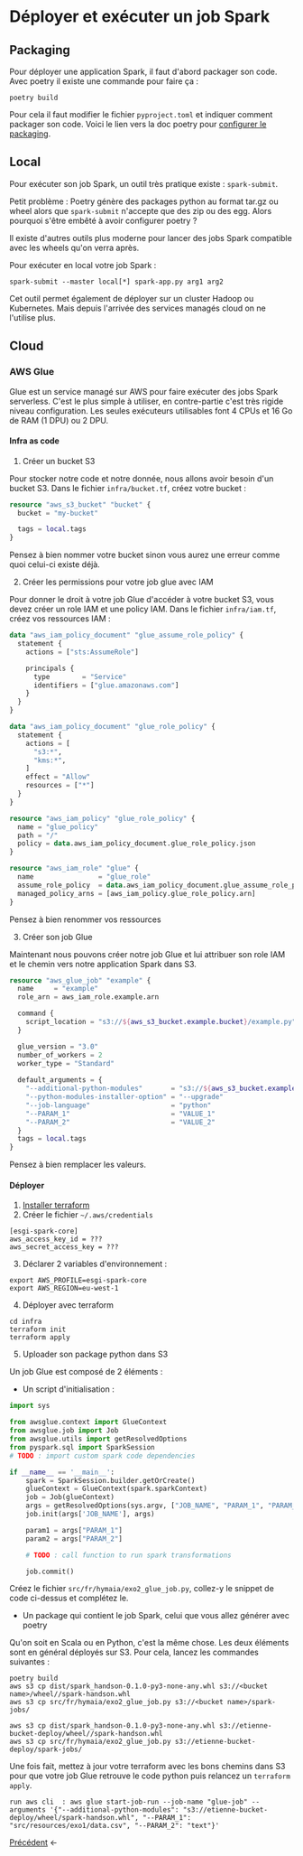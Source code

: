 # Déployer et exécuter un job Spark

## Packaging

Pour déployer une application Spark, il faut d'abord packager son code. Avec poetry il existe une commande pour faire ça :

```shell
poetry build
```

Pour cela il faut modifier le fichier `pyproject.toml` et indiquer comment packager son code. Voici le lien vers la doc poetry pour [configurer le packaging](https://python-poetry.org/docs/pyproject/#packages).

## Local

Pour exécuter son job Spark, un outil très pratique existe : `spark-submit`.

Petit problème : Poetry génère des packages python au format tar.gz ou wheel alors que `spark-submit` n'accepte que des zip ou des egg. Alors pourquoi s'être embêté à avoir configurer poetry ?

Il existe d'autres outils plus moderne pour lancer des jobs Spark compatible avec les wheels qu'on verra après.

Pour exécuter en local votre job Spark :

```shell
spark-submit --master local[*] spark-app.py arg1 arg2
```

Cet outil permet également de déployer sur un cluster Hadoop ou Kubernetes. Mais depuis l'arrivée des services managés cloud on ne l'utilise plus. 

## Cloud

### AWS Glue

Glue est un service managé sur AWS pour faire exécuter des jobs Spark serverless. C'est le plus simple à utiliser, en contre-partie c'est très rigide niveau configuration. Les seules exécuteurs utilisables font 4 CPUs et 16 Go de RAM (1 DPU) ou 2 DPU.

#### Infra as code

1. Créer un bucket S3

Pour stocker notre code et notre donnée, nous allons avoir besoin d'un bucket S3. Dans le fichier `infra/bucket.tf`, créez votre bucket :

```terraform
resource "aws_s3_bucket" "bucket" {
  bucket = "my-bucket"

  tags = local.tags
}
```

Pensez à bien nommer votre bucket sinon vous aurez une erreur comme quoi celui-ci existe déjà.

2. Créer les permissions pour votre job glue avec IAM

Pour donner le droit à votre job Glue d'accéder à votre bucket S3, vous devez créer un role IAM et une policy IAM. Dans le fichier `infra/iam.tf`, créez vos ressources IAM :

```terraform
data "aws_iam_policy_document" "glue_assume_role_policy" {
  statement {
    actions = ["sts:AssumeRole"]

    principals {
      type        = "Service"
      identifiers = ["glue.amazonaws.com"]
    }
  }
}

data "aws_iam_policy_document" "glue_role_policy" {
  statement {
    actions = [
      "s3:*",
      "kms:*",
    ]
    effect = "Allow"
    resources = ["*"]
  }
}

resource "aws_iam_policy" "glue_role_policy" {
  name = "glue_policy"
  path = "/"
  policy = data.aws_iam_policy_document.glue_role_policy.json
}

resource "aws_iam_role" "glue" {
  name                = "glue_role"
  assume_role_policy  = data.aws_iam_policy_document.glue_assume_role_policy.json
  managed_policy_arns = [aws_iam_policy.glue_role_policy.arn]
}
```

Pensez à bien renommer vos ressources

3. Créer son job Glue

Maintenant nous pouvons créer notre job Glue et lui attribuer son role IAM et le chemin vers notre application Spark dans S3. 

```terraform
resource "aws_glue_job" "example" {
  name     = "example"
  role_arn = aws_iam_role.example.arn

  command {
    script_location = "s3://${aws_s3_bucket.example.bucket}/example.py"
  }

  glue_version = "3.0"
  number_of_workers = 2
  worker_type = "Standard"
  
  default_arguments = {
    "--additional-python-modules"       = "s3://${aws_s3_bucket.example.bucket}/prefix/lib_A.whl"
    "--python-modules-installer-option" = "--upgrade"
    "--job-language"                    = "python"
    "--PARAM_1"                         = "VALUE_1"
    "--PARAM_2"                         = "VALUE_2"
  }
  tags = local.tags
}
```

Pensez à bien remplacer les valeurs.

#### Déployer

1. [Installer terraform](https://developer.hashicorp.com/terraform/tutorials/aws-get-started/install-cli)
2. Créer le fichier `~/.aws/credentials`

```shell
[esgi-spark-core]
aws_access_key_id = ???
aws_secret_access_key = ???
```

3. Déclarer 2 variables d'environnement :

```shell
export AWS_PROFILE=esgi-spark-core
export AWS_REGION=eu-west-1
```

4. Déployer avec terraform

```shell
cd infra
terraform init
terraform apply
```

5. Uploader son package python dans S3

Un job Glue est composé de 2 éléments :
* Un script d'initialisation :
```python
import sys

from awsglue.context import GlueContext
from awsglue.job import Job
from awsglue.utils import getResolvedOptions
from pyspark.sql import SparkSession
# TODO : import custom spark code dependencies

if __name__ == '__main__':
    spark = SparkSession.builder.getOrCreate()
    glueContext = GlueContext(spark.sparkContext)
    job = Job(glueContext)
    args = getResolvedOptions(sys.argv, ["JOB_NAME", "PARAM_1", "PARAM_2"])
    job.init(args['JOB_NAME'], args)

    param1 = args["PARAM_1"]
    param2 = args["PARAM_2"]

    # TODO : call function to run spark transformations

    job.commit()
```

Créez le fichier `src/fr/hymaia/exo2_glue_job.py`, collez-y le snippet de code ci-dessus et complétez le.

* Un package qui contient le job Spark, celui que vous allez générer avec poetry

Qu'on soit en Scala ou en Python, c'est la même chose. Les deux éléments sont en général déployés sur S3. Pour cela, lancez les commandes suivantes :

```shell
poetry build
aws s3 cp dist/spark_handson-0.1.0-py3-none-any.whl s3://<bucket name>/wheel//spark-handson.whl
aws s3 cp src/fr/hymaia/exo2_glue_job.py s3://<bucket name>/spark-jobs/

aws s3 cp dist/spark_handson-0.1.0-py3-none-any.whl s3://etienne-bucket-deploy/wheel//spark-handson.whl
aws s3 cp src/fr/hymaia/exo2_glue_job.py s3://etienne-bucket-deploy/spark-jobs/
```

Une fois fait, mettez à jour votre terraform avec les bons chemins dans S3 pour que votre job Glue retrouve le code python puis relancez un `terraform apply`.

```
run aws cli  : aws glue start-job-run --job-name "glue-job" --arguments '{"--additional-python-modules": "s3://etienne-bucket-deploy/wheel/spark-handson.whl", "--PARAM_1": "src/resources/exo1/data.csv", "--PARAM_2": "text"}'
```


[Précédent](exo4.md) <-
